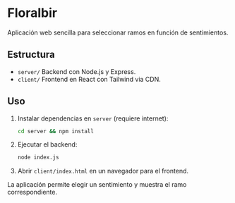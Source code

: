 # Floralbir

Aplicación web sencilla para seleccionar ramos en función de sentimientos.

## Estructura

- `server/` Backend con Node.js y Express.
- `client/` Frontend en React con Tailwind via CDN.

## Uso

1. Instalar dependencias en `server` (requiere internet):
   ```bash
   cd server && npm install
   ```
2. Ejecutar el backend:
   ```bash
   node index.js
   ```
3. Abrir `client/index.html` en un navegador para el frontend.

La aplicación permite elegir un sentimiento y muestra el ramo correspondiente.
